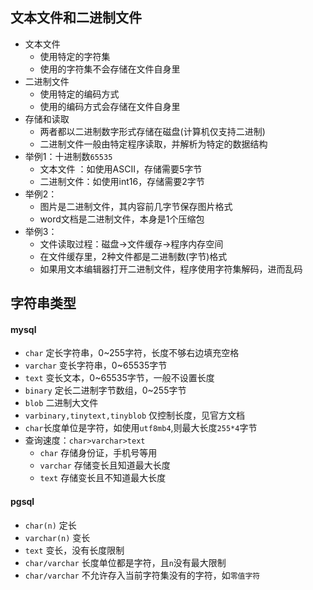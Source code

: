 ## 文本文件和二进制文件
- 文本文件
    - 使用特定的字符集
    - 使用的字符集不会存储在文件自身里
- 二进制文件
    - 使用特定的编码方式
    - 使用的编码方式会存储在文件自身里
- 存储和读取
    - 两者都以二进制数字形式存储在磁盘(计算机仅支持二进制)
    - 二进制文件一般由特定程序读取，并解析为特定的数据结构
- 举例1：十进制数`65535`
    - 文本文件  ：如使用ASCII，存储需要5字节
    - 二进制文件：如使用int16，存储需要2字节
- 举例2：
    - 图片是二进制文件，其内容前几字节保存图片格式
    - word文档是二进制文件，本身是1个压缩包
- 举例3：
    - 文件读取过程：磁盘->文件缓存->程序内存空间 
    - 在文件缓存里，2种文件都是二进制数(字节)格式
    - 如果用文本编辑器打开二进制文件，程序使用字符集解码，进而乱码

## 字符串类型
#### mysql
- `char`     定长字符串，0~255字符，长度不够右边填充空格
- `varchar`  变长字符串，0~65535字节
- `text`     变长文本，0~65535字节，一般不设置长度
- `binary`   定长二进制字节数组，0~255字节
- `blob`     二进制大文件
- `varbinary,tinytext,tinyblob` 仅控制长度，见官方文档
- `char`长度单位是字符，如使用`utf8mb4`,则最大长度`255*4`字节
- 查询速度：`char>varchar>text`
    - `char`    存储身份证，手机号等用
    - `varchar` 存储变长且知道最大长度
    - `text`    存储变长且不知道最大长度


#### pgsql
- `char(n)`    定长
- `varchar(n)` 变长
- `text`       变长，没有长度限制
- `char/varchar` 长度单位都是字符，且`n`没有最大限制
- `char/varchar` 不允许存入当前字符集没有的字符，如`零值字符`